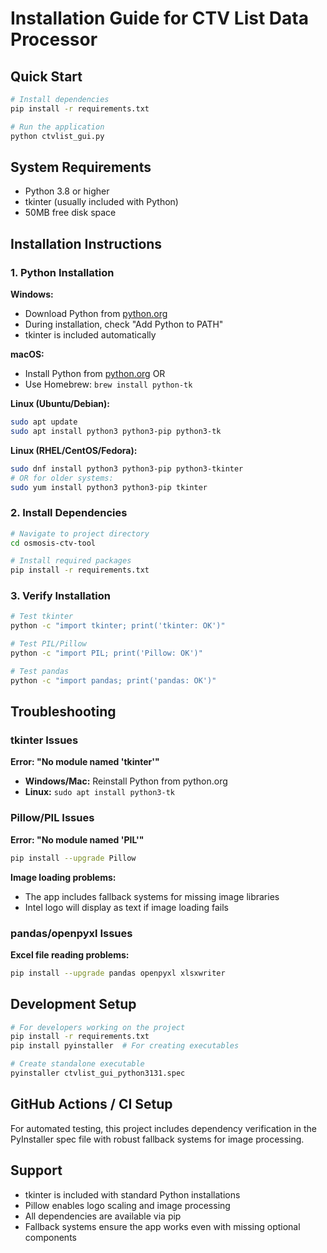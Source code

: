 # Installation Guide for CTV List Data Processor

## Quick Start
```bash
# Install dependencies
pip install -r requirements.txt

# Run the application
python ctvlist_gui.py
```

## System Requirements
- Python 3.8 or higher
- tkinter (usually included with Python)
- 50MB free disk space

## Installation Instructions

### 1. Python Installation
**Windows:**
- Download Python from [python.org](https://python.org)
- During installation, check "Add Python to PATH"
- tkinter is included automatically

**macOS:**
- Install Python from [python.org](https://python.org) OR
- Use Homebrew: `brew install python-tk`

**Linux (Ubuntu/Debian):**
```bash
sudo apt update
sudo apt install python3 python3-pip python3-tk
```

**Linux (RHEL/CentOS/Fedora):**
```bash
sudo dnf install python3 python3-pip python3-tkinter
# OR for older systems:
sudo yum install python3 python3-pip tkinter
```

### 2. Install Dependencies
```bash
# Navigate to project directory
cd osmosis-ctv-tool

# Install required packages
pip install -r requirements.txt
```

### 3. Verify Installation
```bash
# Test tkinter
python -c "import tkinter; print('tkinter: OK')"

# Test PIL/Pillow
python -c "import PIL; print('Pillow: OK')"

# Test pandas
python -c "import pandas; print('pandas: OK')"
```

## Troubleshooting

### tkinter Issues
**Error: "No module named 'tkinter'"**
- **Windows/Mac:** Reinstall Python from python.org
- **Linux:** `sudo apt install python3-tk`

### Pillow/PIL Issues  
**Error: "No module named 'PIL'"**
```bash
pip install --upgrade Pillow
```

**Image loading problems:**
- The app includes fallback systems for missing image libraries
- Intel logo will display as text if image loading fails

### pandas/openpyxl Issues
**Excel file reading problems:**
```bash
pip install --upgrade pandas openpyxl xlsxwriter
```

## Development Setup
```bash
# For developers working on the project
pip install -r requirements.txt
pip install pyinstaller  # For creating executables

# Create standalone executable
pyinstaller ctvlist_gui_python3131.spec
```

## GitHub Actions / CI Setup
For automated testing, this project includes dependency verification in the PyInstaller spec file with robust fallback systems for image processing.

## Support
- tkinter is included with standard Python installations
- Pillow enables logo scaling and image processing
- All dependencies are available via pip
- Fallback systems ensure the app works even with missing optional components
